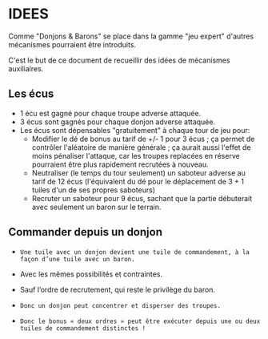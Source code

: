 # IDEES

Comme "Donjons & Barons" se place dans la gamme "jeu expert" d'autres mécanismes pourraient être introduits.

C'est le but de ce document de recueillir des idées de mécanismes auxiliaires.

## Les écus

- 1 écu est gagné pour chaque troupe adverse attaquée.
- 3 écus sont gagnés pour chaque donjon adverse attaquée.
- Les écus sont dépensables "gratuitement" à chaque tour de jeu pour:
  - Modifier le dé de bonus au tarif de +/- 1 pour 3 écus ; ça permet de contrôler l'aléatoire de manière générale ; ça aurait aussi l'effet de moins pénaliser l'attaque, car les troupes replacées en réserve pourraient être plus rapidement recrutées à nouveau.
  - Neutraliser (le temps du tour seulement) un saboteur adverse au tarif de 12 écus (l'équivalent du dé pour le déplacement de 3 + 1 tuiles d'un de ses propres saboteurs)
  - Recruter un saboteur pour 9 écus, sachant que la partie débuterait avec seulement un baron sur le terrain.

## Commander depuis un donjon

-     Une tuile avec un donjon devient une tuile de commandement, à la façon d’une tuile avec un baron.

-   Avec les mêmes possibilités et contraintes.

-    Sauf l’ordre de recrutement, qui reste le privilège du baron.

-     Donc un donjon peut concentrer et disperser des troupes.

-     Donc le bonus « deux ordres » peut être exécuter depuis une ou deux tuiles de commandement distinctes !

